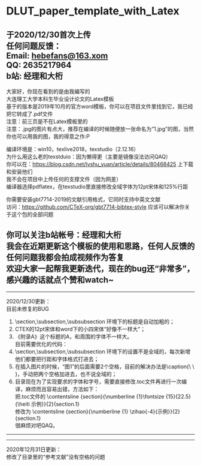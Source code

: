# DLUT_paper_template_with_Latex  
于2020/12/30首次上传  
任何问题反馈：  
Email:  hebefans@163.xom  
   QQ:  2635217964  
  b站: 经理和大桁  
---------------------------------------------  
大家好，你现在看到的是由我编写的  
大连理工大学本科生毕业设计论文的Latex模板  
基于的版本是2019年10月的官方word模板，你可以在项目文件里找到它，我已经把它转成了.pdf文件  
注意：前三页是不在Latex模板里的  
注意：.jpg的图片有点大，推荐在编译的时候随便放一张命名为“1.jpg”的图，当然你也可以用我的图，我的得意之作:P
  
编译环境是：win10，texlive2018，texstudio（2.12.16）  
为什么用这么老的texstduio：因为懒得更（主要是镜像没法访问QAQ）  
你可以在：https://blog.csdn.net/lvshu_yuan/article/details/80468425 上下载和安装他们  
我不会在项目中上传任何的支撑文件（因为网差）  
编译器选择pdflatex，在texstudio里直接修改全域字体为12pt宋体和125%行距  
  
你需要安装gbt7714-2019的文献引用格式，它同时支持中英文文献  
访问：https://github.com/CTeX-org/gbt7714-bibtex-style 应该可以解决你关于这个包的全部问题  
  
你可以关注b站帐号：经理和大桁  
我会在近期更新这个模板的使用和思路，任何人反馈的任何问题我都会拍成视频作为答复  
欢迎大家一起帮我更新迭代，现在的bug还“非常多”，感兴趣的话就点个赞和watch~
---------------------------------------------  
---------------------------------------------   
2020/12/30更新：  
目前未修复的BUG  
1. \section,\subsection,\subsubsection 环境下的标题是自动加粗的；  
2. CTEX的12pt宋体和word下的小四宋体“好像不一样大”；  
3. 《附录A》这个标题的A，和周围的字体不一样大。  
目前需要优化的代码：  
1. \section,\subsection,\subsubsection 环境下的设置不是全域的，每次新增他们都要把行距和字体格式打进去；  
2. 在插入图片的时候，“图1”的后面需要2个空格，目前的解决办法是\caption{\ \ }，手动把两个空格加进去，也不说全域的；  
3. 目录现在为了实现要求的字体和字号，需要直接修改.toc文件再进行一次编译，麻烦而且容易出错，方法如下：  
把.toc文件的 \contentsline {section}{\numberline {1}\fontsize {15}{22.5} {\heiti 示例}}{2}{section.1}  
修改为       \contentsline {section}{\numberline {1} \zihao{-4}{示例}}{2}{section.1}  
很麻烦对吧QAQ。  
---------------------------------------------    
---------------------------------------------  
2020年12月31日更新：  
修改了目录里的“参考文献”没有空格的问题
